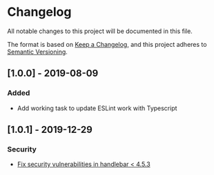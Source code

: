# Changelog

All notable changes to this project will be documented in this file.

The format is based on [Keep a Changelog](https://keepachangelog.com/en/1.0.0/),
and this project adheres to [Semantic Versioning](https://semver.org/spec/v2.0.0.html).

## [1.0.0] - 2019-08-09

### Added

- Add working task to update ESLint work with Typescript

## [1.0.1] - 2019-12-29

### Security

- [Fix security vulnerabilities in handlebar < 4.5.3](https://snyk.io/vuln/npm:handlebars)
